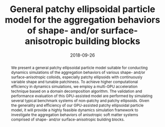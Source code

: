 ---
title: "General patchy ellipsoidal particle model for the aggregation behaviors of shape- and/or surface-anisotropic building blocks"
authors:
- Zhan-Wei Li
- 朱有亮
- Zhong-Yuan Lu
- Zhao-Yan Sun
date: "2018-09-26"
doi: "10.1039/C8SM01631C"
publication_types: ["期刊文章"]
publication: "Soft Matter"
publication_short: "Soft Matter"
abstract: "We present a general patchy ellipsoidal particle model  suitable for conducting dynamics simulations of the aggregation  behaviors of various shape- and/or surface-anisotropic colloids,  especially patchy ellipsoids with continuously variable shape and  tunable patchiness. To achieve higher computational efficiency in  dynamics simulations, we employ a multi-GPU acceleration technique based  on a domain decomposition algorithm. The validation and performance  evaluation of this GPU-assisted model are performed by simulating  several typical benchmark systems of non-patchy and patchy ellipsoids.  Given the generality and efficiency of our GPU-assisted patchy  ellipsoidal particle model, it will provide a highly feasible dynamics  simulation framework to investigate the aggregation behaviors of  anisotropic soft matter systems comprised of shape- and/or  surface-anisotropic building blocks."
url_pdf: "https://pubs.rsc.org/en/content/articlelanding/2018/sm/c8sm01631c"
---